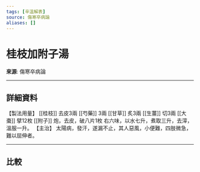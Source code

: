 ```yaml
---
tags: [辛溫解表]
source: 傷寒卒病論
aliases: []
---
```


# 桂枝加附子湯

**來源**: 傷寒卒病論  

---

## 詳細資料
【製法用量】 [[桂枝]] 去皮3兩 [[芍藥]] 3兩 [[甘草]] 炙3兩 [[生薑]] 切3兩 [[大棗]] 擘12枚 [[附子]] 炮，去皮，破八片1枚
右六味，以水七升，煮取三升，去滓，溫服一升。
【主治】
太陽病，發汗，遂漏不止，其人惡風，小便難，四肢微急，難以屈伸者。

---

## 比較
